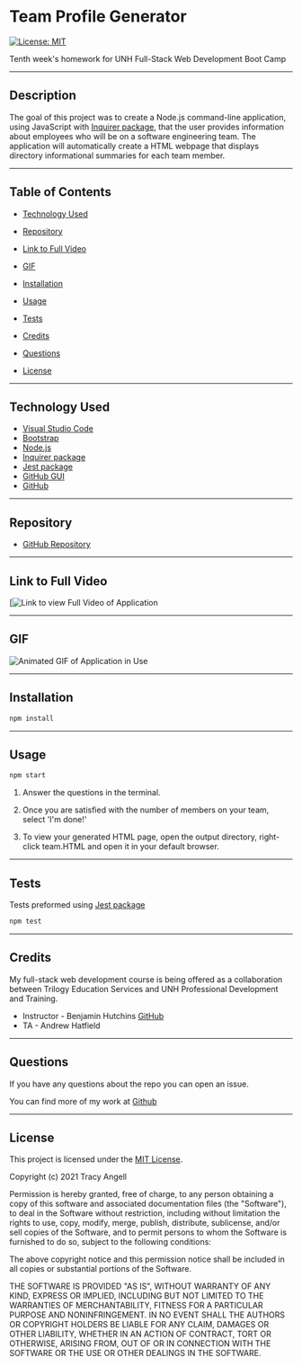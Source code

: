# Team Profile Generator

[![License: MIT](https://img.shields.io/badge/License-MIT-yellow.svg)](https://opensource.org/licenses/MIT)

Tenth week's homework for UNH Full-Stack Web Development Boot Camp

***

## Description

The goal of this project was to create a Node.js command-line application, using JavaScript with [Inquirer package](https://www.npmjs.com/package/inquirer), that the user provides information about employees who will be on a software engineering team. The application will automatically create a HTML webpage that displays directory informational summaries for each team member.

***

## Table of Contents

- [Technology Used](#technology-used)

- [Repository](#repository)

- [Link to Full Video](#link-to-full-video)

- [GIF](#gif)

- [Installation](#installation)

- [Usage](#usage)

- [Tests](#tests)

- [Credits](#credits)

- [Questions](#questions)

- [License](#license)

***

## Technology Used

- [Visual Studio Code](https://code.visualstudio.com/)
- [Bootstrap](https://getbootstrap.com/)
- [Node.js](https://nodejs.org/en/)
- [Inquirer package](https://www.npmjs.com/package/inquirer)
- [Jest package](https://www.npmjs.com/package/jest)
- [GitHub GUI](https://desktop.github.com/)
- [GitHub](https://www.github.com)

***

## Repository

- [GitHub Repository](https://github.com/tracye1083/Team-Profile-Generator)

***

## Link to Full Video

[![Link to view Full Video of Application]()

***

## GIF

![Animated GIF of Application in Use]()

***

## Installation

~~~javascript
npm install
~~~

***

## Usage

~~~javascript
npm start
~~~

1. Answer the questions in the terminal.

2. Once you are satisfied with the number of members on your team, select 'I'm done!'

3. To view your generated HTML page, open the output directory, right-click team.HTML and open it in your default browser.

***

## Tests

Tests preformed using [Jest package](https://www.npmjs.com/package/jest)

~~~javascript
npm test
~~~

***

## Credits

My full-stack web development course is being offered as a collaboration between Trilogy Education Services and UNH Professional Development and Training.

- Instructor - Benjamin Hutchins [GitHub](https://github.com/benhutchins)
- TA - Andrew Hatfield

***

## Questions

If you have any questions about the repo you can open an issue.

You can find more of my work at [Github](https://www.github.com/tracye1083)

***

## License

This project is licensed under the [MIT License](https://choosealicense.com/licenses/mit).

Copyright (c) 2021 Tracy Angell

Permission is hereby granted, free of charge, to any person obtaining a copy of this software and associated documentation files (the "Software"), to deal in the Software without restriction, including without limitation the rights to use, copy, modify, merge, publish, distribute, sublicense, and/or sell copies of the Software, and to permit persons to whom the Software is furnished to do so, subject to the following conditions:

The above copyright notice and this permission notice shall be included in all copies or substantial portions of the Software.

THE SOFTWARE IS PROVIDED "AS IS", WITHOUT WARRANTY OF ANY KIND, EXPRESS OR IMPLIED, INCLUDING BUT NOT LIMITED TO THE WARRANTIES OF MERCHANTABILITY, FITNESS FOR A PARTICULAR PURPOSE AND NONINFRINGEMENT. IN NO EVENT SHALL THE AUTHORS OR COPYRIGHT HOLDERS BE LIABLE FOR ANY CLAIM, DAMAGES OR OTHER LIABILITY, WHETHER IN AN ACTION OF CONTRACT, TORT OR OTHERWISE, ARISING FROM, OUT OF OR IN CONNECTION WITH THE SOFTWARE OR THE USE OR OTHER DEALINGS IN THE
SOFTWARE.
